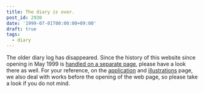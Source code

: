 ```yaml
---
title: The diary is over.
post_id: 2930
date: '1999-07-01T00:00:00+09:00'
draft: true
tags:
  - diary
---
```


The older diary log has disappeared. Since the history of this website since opening in May 1999 is [handled on a separate page,](https://danmaq.com/category/archives) please have a look there as well. For your reference, on the [application](https://danmaq.com/category/products/apps) and [illustrations](https://danmaq.com/category/products/illustration) page, we also deal with works before the opening of the web page, so please take a look if you do not mind.
